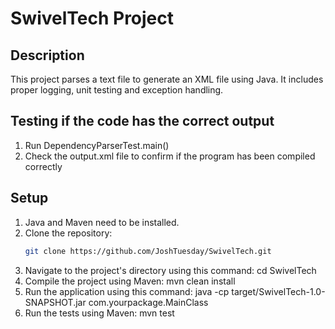 # SwivelTech Project

## Description
This project parses a text file to generate an XML file using Java. It includes proper logging, unit testing and exception handling.

## Testing if the code has the correct output

1. Run DependencyParserTest.main()
2. Check the output.xml file to confirm if the program has been compiled correctly

## Setup
1. Java and Maven need to be installed.
2. Clone the repository:
   ```bash
   git clone https://github.com/JoshTuesday/SwivelTech.git
3. Navigate to the project's directory using this command:
   cd SwivelTech
4. Compile the project using Maven:
   mvn clean install
5. Run the application using this command:
java -cp target/SwivelTech-1.0-SNAPSHOT.jar com.yourpackage.MainClass
6. Run the tests using Maven:
mvn test


